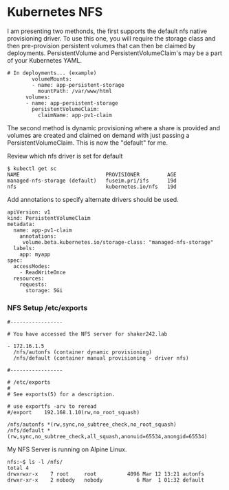 # Kubernetes NFS

 I am presenting two methonds, the first supports the default nfs native provisioning driver. To use this one, you will require the storage class and then pre-provision persistent volumes that can then be claimed by deployments. PersistentVolume and PersistentVolumeClaim's may be a part of your Kubernetes YAML.

```
# In deployments... (example)
        volumeMounts:
        - name: app-persistent-storage
          mountPath: /var/www/html
      volumes:
      - name: app-persistent-storage
        persistentVolumeClaim:
          claimName: app-pv1-claim
```
The second method is dynamic provisioning where a share is provided and volumes are created and claimed on demand with just passing a PersistentVolumeClaim. This is now the "default" for me.

Review which nfs driver is set for default
```
$ kubectl get sc
NAME                            PROVISIONER         AGE
managed-nfs-storage (default)   fuseim.pri/ifs      19d
nfs                             kubernetes.io/nfs   19d
```
Add annotations to specify alternate drivers should be used.

```
apiVersion: v1
kind: PersistentVolumeClaim
metadata:
  name: app-pv1-claim
    annotations:
     volume.beta.kubernetes.io/storage-class: "managed-nfs-storage"
  labels:
    app: myapp
spec:
  accessModes:
    - ReadWriteOnce
  resources:
    requests:
      storage: 5Gi
```

### NFS Setup /etc/exports
```
#-----------------

# You have accessed the NFS server for shaker242.lab

- 172.16.1.5
  /nfs/autonfs (container dynamic provisioning)
  /nfs/default (container manual provisioning - driver nfs)

#-----------------

# /etc/exports
#
# See exports(5) for a description.

# use exportfs -arv to reread
#/export    192.168.1.10(rw,no_root_squash)

/nfs/autonfs *(rw,sync,no_subtree_check,no_root_squash)
/nfs/default *(rw,sync,no_subtree_check,all_squash,anonuid=65534,anongid=65534)
```


My NFS Server is running on Alpine Linux.
```
nfs:~$ ls -l /nfs/
total 4
drwxrwxr-x    7 root     root          4096 Mar 12 13:21 autonfs
drwxr-xr-x    2 nobody   nobody           6 Mar  1 01:32 default
```